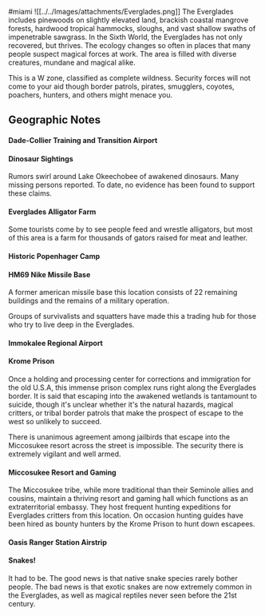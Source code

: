 #miami
![[../../Images/attachments/Everglades.png]]
The Everglades includes pinewoods on slightly elevated land, brackish coastal mangrove forests, hardwood tropical hammocks, sloughs, and vast shallow swaths of impenetrable sawgrass. In the Sixth World, the Everglades has not only recovered, but thrives. The ecology changes so often in places that many people suspect magical forces at work. The area is filled with diverse creatures, mundane and magical alike.  
  
This is a W zone, classified as complete wildness. Security forces will not come to your aid though border patrols, pirates, smugglers, coyotes, poachers, hunters, and others might menace you.

## Geographic Notes

#### Dade-Collier Training and Transition Airport

#### Dinosaur Sightings

Rumors swirl around Lake Okeechobee of awakened dinosaurs. Many missing persons reported. To date, no evidence has been found to support these claims.

#### Everglades Alligator Farm

Some tourists come by to see people feed and wrestle alligators, but most of this area is a farm for thousands of gators raised for meat and leather.

#### Historic Popenhager Camp

#### HM69 Nike Missile Base

A former american missile base this location consists of 22 remaining buildings and the remains of a military operation.   
  
Groups of survivalists and squatters have made this a trading hub for those who try to live deep in the Everglades.

#### Immokalee Regional Airport

#### Krome Prison

Once a holding and processing center for corrections and immigration for the old U.S.A, this immense prison complex runs right along the Everglades border. It is said that escaping into the awakened wetlands is tantamount to suicide, though it's unclear whether it's the natural hazards, magical critters, or tribal border patrols that make the prospect of escape to the west so unlikely to succeed.  
  
There is unanimous agreement among jailbirds that escape into the Miccosukee resort across the street is impossible. The security there is extremely vigilant and well armed.

#### Miccosukee Resort and Gaming

The Miccosukee tribe, while more traditional than their Seminole allies and cousins, maintain a thriving resort and gaming hall which functions as an extraterritorial embassy. They host frequent hunting expeditions for Everglades critters from this location. On occasion hunting guides have been hired as bounty hunters by the Krome Prison to hunt down escapees.

#### Oasis Ranger Station Airstrip

#### Snakes!

It had to be. The good news is that native snake species rarely bother people. The bad news is that exotic snakes are now extremely common in the Everglades, as well as magical reptiles never seen before the 21st century.
